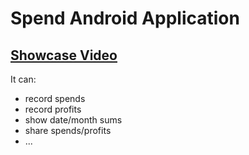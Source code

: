 # Spend Android Application

## [Showcase Video](https://www.youtube.com/watch?v=9qBF3vvEHZk)

It can:
* record spends
* record profits
* show date/month sums
* share spends/profits
* ...
